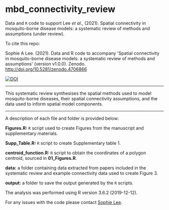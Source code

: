 # mbd_connectivity_review

Data and `R` code to support Lee *et al.*, (2021). Spatial connectivity in mosquito-borne disease models: a systematic review of methods and assumptions
(under review). 

To cite this repo:

Sophie A Lee. (2021). Data and R code to accompany 'Spatial connectivity in mosquito-borne disease models: a systematic review of methods and assumptions' (version v1.0.0). Zenodo. http://doi.org/10.5281/zenodo.4706866

[![DOI](https://zenodo.org/badge/DOI/10.5281/zenodo.4706866.svg)](https://doi.org/10.5281/zenodo.4706866)

--------------------------------------------------------------------------------

This systematic review synthesises the spatial methods used to model mosquito-borne diseases, their spatial connectivity assumptions, and the data used to inform spatial model components. 

--------------------------------------------------------------------------------

A description of each file and folder is provided below:

  **Figures.R:** `R` script used to create Figures from the manuscript and supplementary materials.

  **Supp_Table.R:** `R` script to create Supplementary table 1.

  **centroid_function.R:** `R` script to obtain the coordinates of a polygon centroid, sourced in **01_Figures.R**.
  
  **data:** a folder containing data extracted from papers included in the systematic review and example connectivity data used to create Figure 3. 
  
  **output:** a folder to save the output generated by the `R` scripts.

The analysis was performed using R version 3.6.2 (2019-12-12).

For any issues with the code please contact [Sophie Lee](https://www.lshtm.ac.uk/aboutus/people/lee.sophie).

